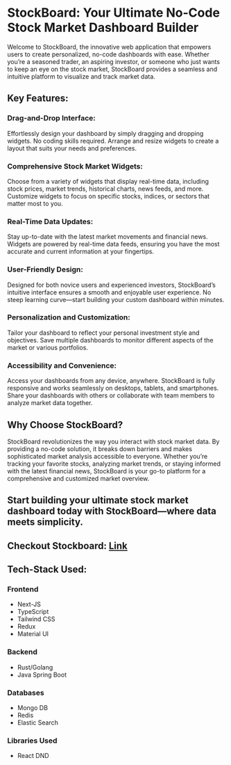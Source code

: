 # StockBoard: Your Ultimate No-Code Stock Market Dashboard Builder

Welcome to StockBoard, the innovative web application that empowers users to create personalized, no-code dashboards with ease. Whether you’re a seasoned trader, an aspiring investor, or someone who just wants to keep an eye on the stock market, StockBoard provides a seamless and intuitive platform to visualize and track market data.

## Key Features:

### Drag-and-Drop Interface:

Effortlessly design your dashboard by simply dragging and dropping widgets. No coding skills required.
Arrange and resize widgets to create a layout that suits your needs and preferences.

### Comprehensive Stock Market Widgets:

Choose from a variety of widgets that display real-time data, including stock prices, market trends, historical charts, news feeds, and more.
Customize widgets to focus on specific stocks, indices, or sectors that matter most to you.

### Real-Time Data Updates:

Stay up-to-date with the latest market movements and financial news. Widgets are powered by real-time data feeds, ensuring you have the most accurate and current information at your fingertips.

### User-Friendly Design:

Designed for both novice users and experienced investors, StockBoard’s intuitive interface ensures a smooth and enjoyable user experience.
No steep learning curve—start building your custom dashboard within minutes.

### Personalization and Customization:

Tailor your dashboard to reflect your personal investment style and objectives.
Save multiple dashboards to monitor different aspects of the market or various portfolios.

### Accessibility and Convenience:

Access your dashboards from any device, anywhere. StockBoard is fully responsive and works seamlessly on desktops, tablets, and smartphones.
Share your dashboards with others or collaborate with team members to analyze market data together.

## Why Choose StockBoard?

StockBoard revolutionizes the way you interact with stock market data. By providing a no-code solution, it breaks down barriers and makes sophisticated market analysis accessible to everyone. Whether you’re tracking your favorite stocks, analyzing market trends, or staying informed with the latest financial news, StockBoard is your go-to platform for a comprehensive and customized market overview.

## Start building your ultimate stock market dashboard today with StockBoard—where data meets simplicity.

## Checkout Stockboard: [Link](stockboards.vercel.app)

## Tech-Stack Used:

### Frontend

- Next-JS
- TypeScript
- Tailwind CSS
- Redux
- Material UI

### Backend

- Rust/Golang
- Java Spring Boot

### Databases

- Mongo DB
- Redis
- Elastic Search

### Libraries Used

- React DND
